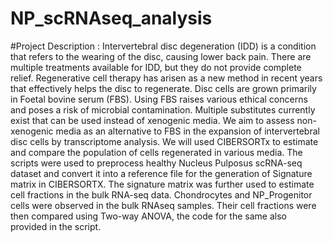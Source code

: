 # NP_scRNAseq_analysis
#Project Description : Intervertebral disc degeneration (IDD) is a condition that refers to the wearing of the disc, causing lower back pain. There are multiple treatments available for IDD, but they do not provide complete relief. Regenerative cell therapy has arisen as a new method in recent years that effectively helps the disc to regenerate. Disc cells are grown primarily in Foetal bovine serum (FBS). Using FBS raises various ethical concerns and poses a risk of microbial contamination. Multiple substitutes currently exist that can be used instead of xenogenic media. We aim to assess non-xenogenic media as an alternative to FBS in the expansion of intervertebral disc cells by transcriptome analysis. We will used CIBERSORTx to estimate and compare the population of cells regenerated in various media. The scripts were used to preprocess healthy  Nucleus Pulposus scRNA-seq dataset and convert it into a reference file for the generation of Signature matrix in CIBERSORTX. The signature matrix was further used to estimate cell fractions in the bulk RNA-seq data. Chondrocytes and NP_Progenitor cells were observed in the bulk RNAseq samples. Their cell fractions were then compared using Two-way ANOVA, the code for the same also provided in the script.
